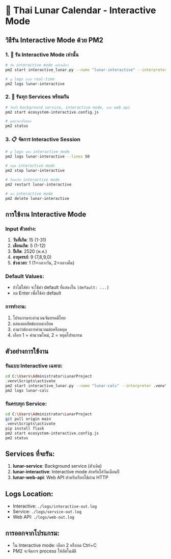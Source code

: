 # 🌙 Thai Lunar Calendar - Interactive Mode

## วิธีรัน Interactive Mode ด้วย PM2

### 1. 🚀 รัน Interactive Mode เท่านั้น
```bash
# รัน interactive mode อย่างเดียว
pm2 start interactive_lunar.py --name "lunar-interactive" --interpreter .venv\Scripts\python.exe -- --pm2 --interactive

# ดู logs แบบ real-time
pm2 logs lunar-interactive
```

### 2. 🔧 รันทุก Services พร้อมกัน
```bash
# รันทั้ง background service, interactive mode, และ web api
pm2 start ecosystem-interactive.config.js

# ดูสถานะทั้งหมด
pm2 status
```

### 3. 📋 จัดการ Interactive Session
```bash
# ดู logs ของ interactive mode
pm2 logs lunar-interactive --lines 50

# หยุด interactive mode
pm2 stop lunar-interactive

# รีสตาร์ท interactive mode
pm2 restart lunar-interactive

# ลบ interactive mode
pm2 delete lunar-interactive
```

## การใช้งาน Interactive Mode

### Input ตัวอย่าง:
1. **วันที่เกิด**: 15 (1-31)
2. **เดือนเกิด**: 5 (1-12) 
3. **ปีเกิด**: 2520 (พ.ศ.)
4. **อายุครรภ์**: 9 (7,8,9,0)
5. **ช่วงเวลา**: 1 (1=กลางวัน, 2=กลางคืน)

### Default Values:
- ถ้าไม่ใส่ค่า จะใช้ค่า default ที่แสดงใน `[default: ...]`
- กด Enter เพื่อใช้ค่า default

### การทำงาน:
1. โปรแกรมจะคำนวณจันทรคติไทย
2. แสดงผลลัพธ์แบบละเอียด
3. ถามว่าต้องการคำนวณต่อหรือหยุด
4. เลือก 1 = คำนวณใหม่, 2 = หยุดโปรแกรม

## ตัวอย่างการใช้งาน

### รันแบบ Interactive เฉพาะ:
```bash
cd C:\Users\Administrator\LunarProject
.venv\Scripts\activate
pm2 start interactive_lunar.py --name "lunar-calc" --interpreter .venv\Scripts\python.exe -- --pm2 --interactive
pm2 logs lunar-calc
```

### รันครบทุก Service:
```bash
cd C:\Users\Administrator\LunarProject
git pull origin main
.venv\Scripts\activate
pip install flask
pm2 start ecosystem-interactive.config.js
pm2 status
```

## Services ที่จะรัน:

1. **lunar-service**: Background service (ตัวเดิม)
2. **lunar-interactive**: Interactive mode สำหรับใส่วันเดือนปี
3. **lunar-web-api**: Web API สำหรับเรียกใช้ผ่าน HTTP

## Logs Location:
- Interactive: `./logs/interactive-out.log`
- Service: `./logs/service-out.log` 
- Web API: `./logs/web-out.log`

## การออกจากโปรแกรม:
- ใน Interactive mode: เลือก 2 หรือกด Ctrl+C
- PM2 จะจัดการ process ให้อัตโนมัติ